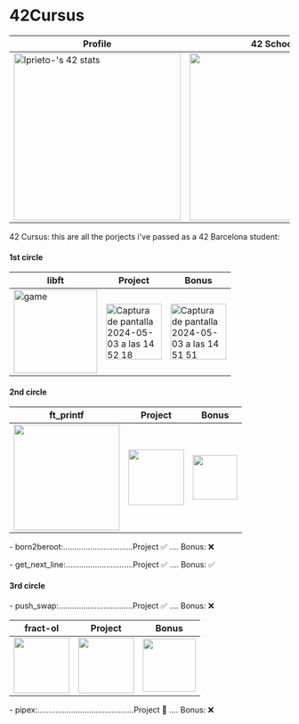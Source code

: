 # 42Cursus

|<div align="center">Profile</div>|<div align="center">42 School</div>|<div align="center">Stats</div>|
|:---|:---|:---|
|<img width="300" src="https://badge.mediaplus.ma/kettlebells/lprieto-?1337Badge=off&UM6P=off" alt="lprieto-'s 42 stats" />|<img width="300" src="https://github.com/LLuisPP/42Cursus/assets/116104082/f65a01f3-408f-4650-b605-3f83f2dfb50a">|<img align="center" width="290" src="https://github-readme-stats.vercel.app/api/top-langs?username=lluispp&show_icons=true&locale=en&layout=compact" alt="lluispp"/>|


42 Cursus:
this are all the porjects i've passed as a 42 Barcelona student:

<p><h4 align="left">1st circle</h4>

|<div align="center">libft</div>|<div align="center">Project</div>|<div align="center">Bonus</div>|
|:---|:---|:---|
|<img width="150" alt="game" src="https://github.com/LLuisPP/42Cursus/assets/116104082/dc4792ac-e9f0-4a16-9d82-863e37529b4e">|<img width="100" alt="Captura de pantalla 2024-05-03 a las 14 52 18" src="https://github.com/LLuisPP/42Cursus/assets/116104082/504507eb-65b0-4814-9525-a2c22100dab1">|<img width="100" alt="Captura de pantalla 2024-05-03 a las 14 51 51" src="https://github.com/LLuisPP/42Cursus/assets/116104082/77e97ae0-5e63-41d2-95cd-3fcbb5c8f0fb">|
  
<p><h4 align="left">2nd circle</h4>
<p>
  
|<div align="center">ft_printf</div>|<div align="center">Project</div>|<div align="center">Bonus</div>|
|:---|:---|:---|
|<img width="190" src="https://github.com/LLuisPP/42Cursus/assets/116104082/6cecf475-a2f2-4861-8668-bbd2fd9063f9">|<img width="100" src="https://github.com/LLuisPP/42Cursus/assets/116104082/504507eb-65b0-4814-9525-a2c22100dab1">|<img width="80" src="https://github.com/LLuisPP/42Cursus/assets/116104082/3fd39aa2-ce3e-4619-9b25-3e5dcdb4d6e3">|

</p>
<p>
- born2beroot:...............................Project ✅ .... Bonus: ❌
</p>
<p>
- get_next_line:..............................Project ✅ .... Bonus: ✅
</p>
<p>
<p><h4 align="left">3rd circle</h4>
<p>
- push_swap:.................................Project ✅ .... Bonus: ❌
</p>
<p>


|<div align="center">fract-ol</div>|<div align="center">Project</div>|<div align="center">Bonus</div>|
|:---|:---|:---|
|<img width="100" src="https://github.com/LLuisPP/42Cursus/assets/116104082/413362f4-d4b9-4036-8156-7548b670d5fd">|<img width="100" src="https://github.com/LLuisPP/42Cursus/assets/116104082/504507eb-65b0-4814-9525-a2c22100dab1">|<img width="95" src="https://github.com/LLuisPP/42Cursus/assets/116104082/119a3ab1-2add-47eb-85c2-630479e5a586">|![fractol](https://github.com/LLuisPP/42Cursus/assets/116104082/98207e22-9349-4950-bf73-f1dcfe0b66b2)

  
</p>
<p>
- pipex:...........................................Project 🎯 .... Bonus: ❌
</p>
